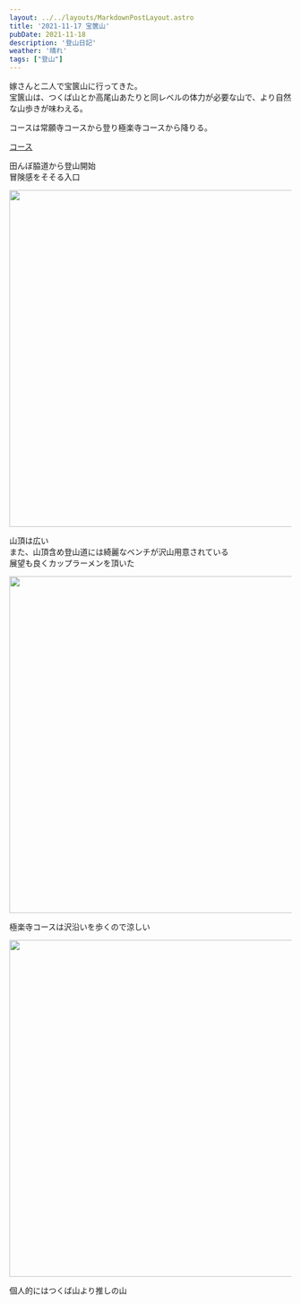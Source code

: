 ```yaml
---
layout: ../../layouts/MarkdownPostLayout.astro
title: '2021-11-17 宝篋山'
pubDate: 2021-11-18
description: '登山日記'
weather: '晴れ'
tags: ["登山"]
---
```


嫁さんと二人で宝篋山に行ってきた。  
宝篋山は、つくば山とか高尾山あたりと同レベルの体力が必要な山で、より自然な山歩きが味わえる。

コースは常願寺コースから登り極楽寺コースから降りる。

[コース](https://www.city.tsukuba.lg.jp/material/files/group/110/houkyousan_trekking_map2024_8.pdf)

田んぼ脇道から登山開始  
冒険感をそそる入口

<img src="https://images.prismic.io/peasysblog/ZvesirVsGrYSwGYs_IMG_8473.JPG?auto=format,compress" width="600">

山頂は広い  
また、山頂含め登山道には綺麗なベンチが沢山用意されている  
展望も良くカップラーメンを頂いた

<img src="https://images.prismic.io/peasysblog/ZvesgrVsGrYSwGYp_IMG_8471.JPG?auto=format,compress" width="600">

極楽寺コースは沢沿いを歩くので涼しい

<img src="https://images.prismic.io/peasysblog/ZvesirVsGrYSwGYs_IMG_8473.JPG?auto=format,compress" width="600">

個人的にはつくば山より推しの山